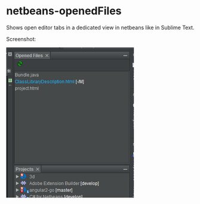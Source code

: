<h1>netbeans-openedFiles</h1>

<p>Shows open editor tabs in a dedicated view in netbeans like in Sublime Text.</p>

<p>Screenshot:</p>
<img src="screenshots/showOpenedFiles.png" />
